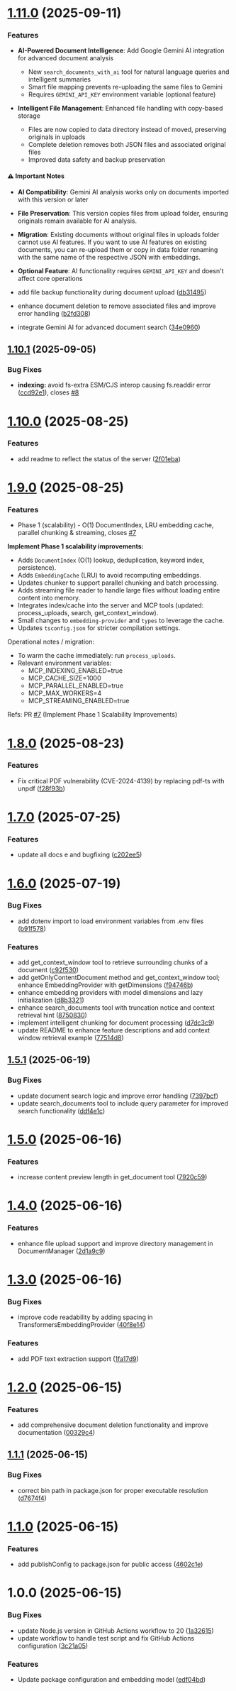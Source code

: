 # [1.11.0](https://github.com/andrea9293/mcp-documentation-server/compare/v1.10.1...v1.11.0) (2025-09-11)


### Features

* **AI-Powered Document Intelligence**: Add Google Gemini AI integration for advanced document analysis
  - New `search_documents_with_ai` tool for natural language queries and intelligent summaries
  - Smart file mapping prevents re-uploading the same files to Gemini
  - Requires `GEMINI_API_KEY` environment variable (optional feature)

* **Intelligent File Management**: Enhanced file handling with copy-based storage
  - Files are now copied to data directory instead of moved, preserving originals in uploads
  - Complete deletion removes both JSON files and associated original files
  - Improved data safety and backup preservation

#### ⚠️ Important Notes

* **AI Compatibility**: Gemini AI analysis works only on documents imported with this version or later
* **File Preservation**: This version copies files from upload folder, ensuring originals remain available for AI analysis.
* **Migration**: Existing documents without original files in uploads folder cannot use AI features. If you want to use AI features on existing documents, you can re-upload them or copy in data folder renaming with the same name of the respective JSON with embeddings.
* **Optional Feature**: AI functionality requires `GEMINI_API_KEY` and doesn't affect core operations


* add file backup functionality during document upload ([db31495](https://github.com/andrea9293/mcp-documentation-server/commit/db31495312f82edb2ee01c89ac7e14938df1a7a4))
* enhance document deletion to remove associated files and improve error handling ([b2fd308](https://github.com/andrea9293/mcp-documentation-server/commit/b2fd3086f3b1db2652adf03fd5d874ee63736bcc))
* integrate Gemini AI for advanced document search ([34e0960](https://github.com/andrea9293/mcp-documentation-server/commit/34e09600e46eb2061ef69b952bc821ef004b7a9b))

## [1.10.1](https://github.com/andrea9293/mcp-documentation-server/compare/v1.10.0...v1.10.1) (2025-09-05)


### Bug Fixes

* **indexing:** avoid fs-extra ESM/CJS interop causing fs.readdir error ([ccd92e1](https://github.com/andrea9293/mcp-documentation-server/commit/ccd92e164b63f6b116a20c5ddd8327844855511f)), closes [#8](https://github.com/andrea9293/mcp-documentation-server/issues/8)

# [1.10.0](https://github.com/andrea9293/mcp-documentation-server/compare/v1.9.0...v1.10.0) (2025-08-25)


### Features

* add readme to reflect the status of the server ([2f01eba](https://github.com/andrea9293/mcp-documentation-server/commit/2f01eba015546a55bcf8968a8a9bb694982fb2d8))

# [1.9.0](https://github.com/andrea9293/mcp-documentation-server/compare/v1.8.0...v1.9.0) (2025-08-25)


### Features

* Phase 1 (scalability) - O(1) DocumentIndex, LRU embedding cache, parallel chunking & streaming, closes [#7](https://github.com/andrea9293/mcp-documentation-server/issues/7)

**Implement Phase 1 scalability improvements:**
- Adds `DocumentIndex` (O(1) lookup, deduplication, keyword index, persistence).
- Adds `EmbeddingCache` (LRU) to avoid recomputing embeddings.
- Updates chunker to support parallel chunking and batch processing.
- Adds streaming file reader to handle large files without loading entire content into memory.
- Integrates index/cache into the server and MCP tools (updated: process_uploads, search, get_context_window).
- Small changes to `embedding-provider` and `types` to leverage the cache.
- Updates `tsconfig.json` for stricter compilation settings.

Operational notes / migration:
- To warm the cache immediately: run `process_uploads`.
- Relevant environment variables:
  - MCP_INDEXING_ENABLED=true
  - MCP_CACHE_SIZE=1000
  - MCP_PARALLEL_ENABLED=true
  - MCP_MAX_WORKERS=4
  - MCP_STREAMING_ENABLED=true


Refs: PR [#7](https://github.com/andrea9293/mcp-documentation-server/issues/7) (Implement Phase 1 Scalability Improvements)

# [1.8.0](https://github.com/andrea9293/mcp-documentation-server/compare/v1.7.0...v1.8.0) (2025-08-23)


### Features

* Fix critical PDF vulnerability (CVE-2024-4139) by replacing pdf-ts with unpdf ([f28f93b](https://github.com/andrea9293/mcp-documentation-server/commit/f28f93b4c26d25511055a449ecee241aeddb2a3b))

# [1.7.0](https://github.com/andrea9293/mcp-documentation-server/compare/v1.6.0...v1.7.0) (2025-07-25)


### Features

* update all docs e and bugfixing ([c202ee5](https://github.com/andrea9293/mcp-documentation-server/commit/c202ee5124563b8d4eeba0ddde07e3c4efc34358))

# [1.6.0](https://github.com/andrea9293/mcp-documentation-server/compare/v1.5.1...v1.6.0) (2025-07-19)


### Bug Fixes

* add dotenv import to load environment variables from .env files ([b91f578](https://github.com/andrea9293/mcp-documentation-server/commit/b91f5781bd3fe6d3c7bc89511d2560bb4fc37d3e))


### Features

* add get_context_window tool to retrieve surrounding chunks of a document ([c92f530](https://github.com/andrea9293/mcp-documentation-server/commit/c92f530cf6dac48ab91bf6bc8358222ef6e54fe4))
* add getOnlyContentDocument method and get_context_window tool; enhance EmbeddingProvider with getDimensions ([f94746b](https://github.com/andrea9293/mcp-documentation-server/commit/f94746bd1b2b6e8bdc63e8e3e0c0259c174dd50c))
* enhance embedding providers with model dimensions and lazy initialization ([d8b3321](https://github.com/andrea9293/mcp-documentation-server/commit/d8b3321cac4a02fc60d3447ef94a91f5ebf7b975))
* enhance search_documents tool with truncation notice and context retrieval hint ([8750830](https://github.com/andrea9293/mcp-documentation-server/commit/8750830b9f62ecc86f29d7b6bc73bc3ee93240a5))
* implement intelligent chunking for document processing ([d7dc3c9](https://github.com/andrea9293/mcp-documentation-server/commit/d7dc3c94d246bc16beda982b19bbcace6772c46f))
* update README to enhance feature descriptions and add context window retrieval example ([77514d8](https://github.com/andrea9293/mcp-documentation-server/commit/77514d8b312d5f297eda823711657deb6b20bc0c))

## [1.5.1](https://github.com/andrea9293/mcp-documentation-server/compare/v1.5.0...v1.5.1) (2025-06-19)


### Bug Fixes

* update document search logic and improve error handling ([7397bcf](https://github.com/andrea9293/mcp-documentation-server/commit/7397bcfe30c91541e94306caee7cc37771dc7c83))
* update search_documents tool to include query parameter for improved search functionality ([ddf4e1c](https://github.com/andrea9293/mcp-documentation-server/commit/ddf4e1cc3e6ac4477408878fbbe6e4cd6918de8a))

# [1.5.0](https://github.com/andrea9293/mcp-documentation-server/compare/v1.4.0...v1.5.0) (2025-06-16)


### Features

* increase content preview length in get_document tool ([7920c59](https://github.com/andrea9293/mcp-documentation-server/commit/7920c595c82e5d2ba1d729363cae5d9868e6e3a6))

# [1.4.0](https://github.com/andrea9293/mcp-documentation-server/compare/v1.3.0...v1.4.0) (2025-06-16)


### Features

* enhance file upload support and improve directory management in DocumentManager ([2d1a9c9](https://github.com/andrea9293/mcp-documentation-server/commit/2d1a9c9cad2887c9fcfba57fb53c68ea9e6f1aa6))

# [1.3.0](https://github.com/andrea9293/mcp-documentation-server/compare/v1.2.0...v1.3.0) (2025-06-16)


### Bug Fixes

* improve code readability by adding spacing in TransformersEmbeddingProvider ([40f8e14](https://github.com/andrea9293/mcp-documentation-server/commit/40f8e1488af37db919310a23d2b1a37f09a2e23c))


### Features

* add PDF text extraction support ([1fa17d9](https://github.com/andrea9293/mcp-documentation-server/commit/1fa17d9f8f8ee28bf69582b6377fbd9dac1da61e))

# [1.2.0](https://github.com/andrea9293/mcp-documentation-server/compare/v1.1.1...v1.2.0) (2025-06-15)


### Features

* add comprehensive document deletion functionality and improve documentation ([00329c4](https://github.com/andrea9293/mcp-documentation-server/commit/00329c4b147c3a47af30219b2055a71c7767c322))

## [1.1.1](https://github.com/andrea9293/mcp-documentation-server/compare/v1.1.0...v1.1.1) (2025-06-15)


### Bug Fixes

* correct bin path in package.json for proper executable resolution ([d7674f4](https://github.com/andrea9293/mcp-documentation-server/commit/d7674f413bc07e7abd8c24f2208b757f114f29fd))

# [1.1.0](https://github.com/andrea9293/mcp-documentation-server/compare/v1.0.0...v1.1.0) (2025-06-15)


### Features

* add publishConfig to package.json for public access ([4602c1e](https://github.com/andrea9293/mcp-documentation-server/commit/4602c1e6fa093a5605a2bcaa216c42c8beb1aed9))

# 1.0.0 (2025-06-15)


### Bug Fixes

* update Node.js version in GitHub Actions workflow to 20 ([1a32615](https://github.com/andrea9293/mcp-documentation-server/commit/1a3261527d3896555fead50461d6061ff04622d6))
* update workflow to handle test script and fix GitHub Actions configuration ([3c21a05](https://github.com/andrea9293/mcp-documentation-server/commit/3c21a05c96a7c9ea82e640d27172251a166f7b56))


### Features

* Update package configuration and embedding model ([edf04bd](https://github.com/andrea9293/mcp-documentation-server/commit/edf04bd73cde1bdaad961ea2db913e0f82764ca9))

